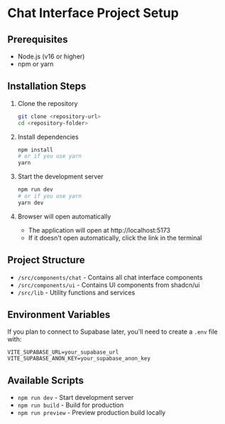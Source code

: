 # Chat Interface Project Setup

## Prerequisites
- Node.js (v16 or higher)
- npm or yarn

## Installation Steps

1. Clone the repository
   ```bash
   git clone <repository-url>
   cd <repository-folder>
   ```

2. Install dependencies
   ```bash
   npm install
   # or if you use yarn
   yarn
   ```

3. Start the development server
   ```bash
   npm run dev
   # or if you use yarn
   yarn dev
   ```

4. Browser will open automatically
   - The application will open at http://localhost:5173
   - If it doesn't open automatically, click the link in the terminal

## Project Structure

- `/src/components/chat` - Contains all chat interface components
- `/src/components/ui` - Contains UI components from shadcn/ui
- `/src/lib` - Utility functions and services

## Environment Variables

If you plan to connect to Supabase later, you'll need to create a `.env` file with:

```
VITE_SUPABASE_URL=your_supabase_url
VITE_SUPABASE_ANON_KEY=your_supabase_anon_key
```

## Available Scripts

- `npm run dev` - Start development server
- `npm run build` - Build for production
- `npm run preview` - Preview production build locally

